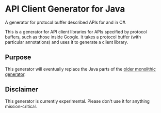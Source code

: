 # API Client Generator for Java

A generator for protocol buffer described APIs for and in C#.

This is a generator for API client libraries for APIs specified by protocol
buffers, such as those inside Google. It takes a protocol buffer (with
particular annotations) and uses it to generate a client library.

## Purpose

This generator will eventually replace the Java parts of the
[older monolithic generator](https://github.com/googleapis/gapic-generator).

## Disclaimer

This generator is currently experimental. Please don't use it for anything
mission-critical.
